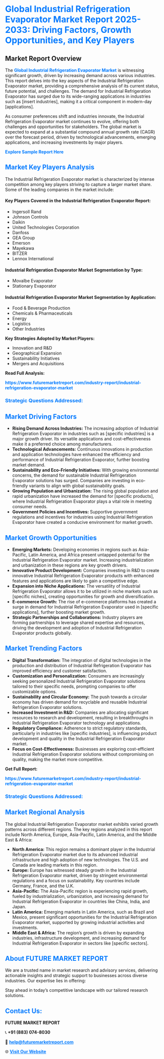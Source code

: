 <h1 style="color: #007BFF;">Global Industrial Refrigeration Evaporator Market Report 2025-2033: Driving Factors, Growth Opportunities, and Key Players</h1>

<section id="overview">
<h2>Market Report Overview</h2>
<p>The <a href="https://www.futuremarketreport.com/industry-report/industrial-refrigeration-evaporator-market" style="color: #007BFF; text-decoration: none;"><strong>Global Industrial Refrigeration Evaporator Market</strong></a> is witnessing significant growth, driven by increasing demand across various industries. This report delves into the key aspects of the Industrial Refrigeration Evaporator market, providing a comprehensive analysis of its current status, future potential, and challenges. The demand for Industrial Refrigeration Evaporator has surged due to its wide-ranging applications in industries such as [insert industries], making it a critical component in modern-day [applications].</p>
<p>As consumer preferences shift and industries innovate, the Industrial Refrigeration Evaporator market continues to evolve, offering both challenges and opportunities for stakeholders. The global market is expected to expand at a substantial compound annual growth rate (CAGR) over the forecast period, driven by technological advancements, emerging applications, and increasing investments by major players.</p>
</section>

<section id="overview">
<p><a href="https://www.futuremarketreport.com/request-sample/reportId=56454" style="color: #007BFF; text-decoration: none;"><strong>Explore Sample Report Here</strong></a></p>
</section>

<section id="key-players">
<h2 style="color: #007BFF;">Market Key Players Analysis</h2>
<p>The Industrial Refrigeration Evaporator market is characterized by intense competition among key players striving to capture a larger market share. Some of the leading companies in the market include:</p>
<h4>Key Players Covered in the Industrial Refrigeration Evaporator Report:</h4>
<ul><li>Ingersoll Rand</li><li>Johnson Controls</li><li>Daikin</li><li>United Technologies Corporation</li><li>Danfoss</li><li>GEA Group</li><li>Emerson</li><li>Mayekawa</li><li>BITZER</li><li>Lennox International</li></ul>
<h4>Industrial Refrigeration Evaporator Market Segmentation by Type:</h4>
<ul><li>Movalbe Evaporator</li><li>Stationary Evaporator</li></ul>

<h4>Industrial Refrigeration Evaporator Market Segmentation by Application:</h4>
<ul><li>Food &amp; Beverage Production</li><li>Chemicals &amp; Pharmaceuticals</li><li>Energy</li><li>Logistics</li><li>Other Industries</li></ul>
<p><strong>Key Strategies Adopted by Market Players:</strong></p>
<ul>
<li>Innovation and R&D</li>
<li>Geographical Expansion</li>
<li>Sustainability Initiatives</li>
<li>Mergers and Acquisitions</li>
</ul>
</section>

<section>
<p><strong>Read Full Analysis: </strong></p><a href="https://www.futuremarketreport.com/industry-report/industrial-refrigeration-evaporator-market" style="color: #007BFF; text-decoration: none;"><strong>https://www.futuremarketreport.com/industry-report/industrial-refrigeration-evaporator-market</strong></a>
<h3 style="color: #007BFF;">Strategic Questions Addressed:</h3>
</section>

<section id="driving-factors">
<h2 style="color: #007BFF;">Market Driving Factors</h2>
<ul>
<li><strong>Rising Demand Across Industries:</strong> The increasing adoption of Industrial Refrigeration Evaporator in industries such as [specific industries] is a major growth driver. Its versatile applications and cost-effectiveness make it a preferred choice among manufacturers.</li>
<li><strong>Technological Advancements:</strong> Continuous innovations in production and application technologies have enhanced the efficiency and performance of Industrial Refrigeration Evaporator, further boosting market demand.</li>
<li><strong>Sustainability and Eco-Friendly Initiatives:</strong> With growing environmental concerns, the demand for sustainable Industrial Refrigeration Evaporator solutions has surged. Companies are investing in eco-friendly variants to align with global sustainability goals.</li>
<li><strong>Growing Population and Urbanization:</strong> The rising global population and rapid urbanization have increased the demand for [specific products], where Industrial Refrigeration Evaporator plays a vital role in meeting consumer needs.</li>
<li><strong>Government Policies and Incentives:</strong> Supportive government regulations and incentives for industries using Industrial Refrigeration Evaporator have created a conducive environment for market growth.</li>
</ul>
</section>

<section id="growth-opportunities">
<h2 style="color: #007BFF;">Market Growth Opportunities</h2>
<ul>
<li><strong>Emerging Markets:</strong> Developing economies in regions such as Asia-Pacific, Latin America, and Africa present untapped potential for the Industrial Refrigeration Evaporator market. Increasing industrialization and urbanization in these regions are key growth drivers.</li>
<li><strong>Innovative Product Development:</strong> Companies investing in R&D to create innovative Industrial Refrigeration Evaporator products with enhanced features and applications are likely to gain a competitive edge.</li>
<li><strong>Expansion into Niche Applications:</strong> The versatility of Industrial Refrigeration Evaporator allows it to be utilized in niche markets such as [specific niches], creating opportunities for growth and diversification.</li>
<li><strong>E-commerce Growth:</strong> The rise of e-commerce platforms has created a surge in demand for Industrial Refrigeration Evaporator used in [specific applications], further boosting market growth.</li>
<li><strong>Strategic Partnerships and Collaborations:</strong> Industry players are forming partnerships to leverage shared expertise and resources, driving the development and adoption of Industrial Refrigeration Evaporator products globally.</li>
</ul>
</section>

<section id="trending-factors">
<h2 style="color: #007BFF;">Market Trending Factors</h2>
<ul>
<li><strong>Digital Transformation:</strong> The integration of digital technologies in the production and distribution of Industrial Refrigeration Evaporator has improved efficiency and customer satisfaction.</li>
<li><strong>Customization and Personalization:</strong> Consumers are increasingly seeking personalized Industrial Refrigeration Evaporator solutions tailored to their specific needs, prompting companies to offer customizable options.</li>
<li><strong>Sustainability and Circular Economy:</strong> The push towards a circular economy has driven demand for recyclable and reusable Industrial Refrigeration Evaporator solutions.</li>
<li><strong>Increased Investment in R&D:</strong> Companies are allocating significant resources to research and development, resulting in breakthroughs in Industrial Refrigeration Evaporator technology and applications.</li>
<li><strong>Regulatory Compliance:</strong> Adherence to strict regulatory standards, particularly in industries like [specific industries], is influencing product development and quality in the Industrial Refrigeration Evaporator market.</li>
<li><strong>Focus on Cost-Effectiveness:</strong> Businesses are exploring cost-efficient Industrial Refrigeration Evaporator solutions without compromising on quality, making the market more competitive.</li>
</ul>
</section>

<section>
<p><strong>Get Full Report: </strong></p><a href="https://www.futuremarketreport.com/industry-report/industrial-refrigeration-evaporator-market" style="color: #007BFF; text-decoration: none;"><strong>https://www.futuremarketreport.com/industry-report/industrial-refrigeration-evaporator-market</strong></a>
<h3 style="color: #007BFF;">Strategic Questions Addressed:</h3>
</section>


<section id="regional-analysis">
<h2 style="color: #007BFF;">Market Regional Analysis</h2>
<p>The global Industrial Refrigeration Evaporator market exhibits varied growth patterns across different regions. The key regions analyzed in this report include North America, Europe, Asia-Pacific, Latin America, and the Middle East & Africa:</p>
<ul>
<li><strong>North America:</strong> This region remains a dominant player in the Industrial Refrigeration Evaporator market due to its advanced industrial infrastructure and high adoption of new technologies. The U.S. and Canada are leading markets in this region.</li>
<li><strong>Europe:</strong> Europe has witnessed steady growth in the Industrial Refrigeration Evaporator market, driven by stringent environmental regulations and a focus on sustainability. Key countries include Germany, France, and the U.K.</li>
<li><strong>Asia-Pacific:</strong> The Asia-Pacific region is experiencing rapid growth, fueled by industrialization, urbanization, and increasing demand for Industrial Refrigeration Evaporator in countries like China, India, and Japan.</li>
<li><strong>Latin America:</strong> Emerging markets in Latin America, such as Brazil and Mexico, present significant opportunities for the Industrial Refrigeration Evaporator market, supported by growing industrial activities and investments.</li>
<li><strong>Middle East & Africa:</strong> The region’s growth is driven by expanding industries, infrastructure development, and increasing demand for Industrial Refrigeration Evaporator in sectors like [specific sectors].</li>
</ul>
</section>

<footer>
<h2 style="color: #007BFF;">About FUTURE MARKET REPORT</h2>
<p>We are a trusted name in market research and advisory services, delivering actionable insights and strategic support to businesses across diverse industries. Our expertise lies in offering:</p>

<p>Stay ahead in today’s competitive landscape with our tailored research solutions.</p>

<h2 style="color: #007BFF;">Contact Us:</h2>
<p><strong>FUTURE MARKET REPORT</strong></p>
<p>📞 <strong>+91 (883) 074-8030</strong></p>
<p>📧 <strong><a href="mailto:help@futuremarketreport.com" style="color: #007BFF;">help@futuremarketreport.com</a></strong></p>
<p>🌐 <strong><a href="https://www.futuremarketreport.com/" style="color: #007BFF;">Visit Our Website</a></strong></p>
</footer>